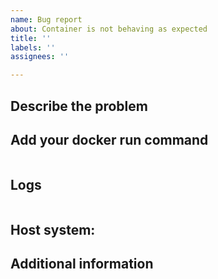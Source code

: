 ```yaml
---
name: Bug report
about: Container is not behaving as expected
title: ''
labels: ''
assignees: ''

---
```


<!-- 
Thanks for filing an issue! Before hitting the button, please answer these questions. It's helpful to search the existing GitHub issues first. It's likely that another user has already reported the issue you're facing, or it's a known issue that we're already aware of.

Also. If you don't suspect that there are any issues with the image itself, but that you have issues configuring it - please read the README twice and try the gitter chat before posting here.
-->

## Describe the problem ##
<!-- A clear and concise description of what the bug is. -->

## Add your docker run command ##
<!-- To understand how your container is running, provide the docker run command or the docker-compose.yml file you used to start it. If you're using a GUI to set up the container then provide screenshots or a list of options and settings. -->
```txt

```

## Logs ##
<!-- Provide all logs from the container. By default the should not be any sensitive information there, but if there is then mask it with *** or something similar.
You can get the logs by running "docker logs <container-name>". -->

```txt

```

##  Host system:  ##
<!-- Are you running on Ubuntu, a NAS, Raspberry Pi, Mac OS or something else?
Which version of Docker are you using? -->


## Additional information


